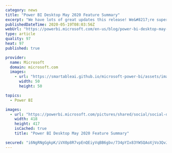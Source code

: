 ```yaml
---
category: news
title: "Power BI Desktop May 2020 Feature Summary"
excerpt: "We have lots of great updates this release! We&#8217;re super excited to announce this month that both the decomposition tree and drill through button actions are now generally available. On top of this, we have several new features and updates that will really enrich your reporting: curate featured"
publishedDateTime: 2020-05-19T08:03:56Z
webUrl: "https://powerbi.microsoft.com/en-us/blog/power-bi-desktop-may-2020-feature-summary/"
type: article
quality: 97
heat: 97
published: true

provider:
  name: Microsoft
  domain: microsoft.com
  images:
    - url: "https://smartableai.github.io/microsoft-power-bi/assets/images/organizations/microsoft.com-50x50.jpg"
      width: 50
      height: 50

topics:
  - Power BI

images:
  - url: "https://powerbi.microsoft.com/pictures/shared/social/social-default-image.png"
    width: 418
    height: 417
    isCached: true
    title: "Power BI Desktop May 2020 Feature Summary"

secured: "i6NgRNgGgkpK/iVX0p8R7vpEnQEiyVqBB6gbv/734pYIx83YWSQAoXjVo3QvJ5BS36xMZ3ZIyAb3UDwtwTxDpFmgxYHEkBIFCWvP/V1+rlE2000n2zPZ95X4SMlMa1kqgs41iEoQZBiCSj1TaAbHfVi2EQar0W7OtVInqatITxSib6FytSHofJZYiDIHFOo2pp+uEtFdVa/vCK9KPGXZYHMorWwnXv8mUFvyhTlKspHwAWWW6EWNZBW+Z1G4Oz1hnuBoo6hQZskOFUXoZicRV3JYiHU54W7tGVTu7UAJ9zW1vtauwLIxl+s9pLyL4qwfHbinrthxDwuOUEOdEDAqhQ==;FVlTwOrbPUe6aAt9LZqIqQ=="
---
```


